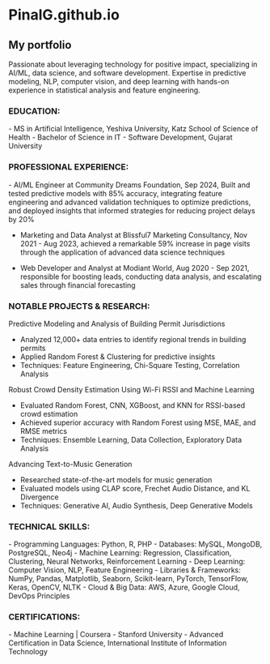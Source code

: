 # PinalG.github.io 

<h2>My portfolio</h2>

Passionate about leveraging technology for positive impact, specializing in AI/ML, data science, and software development. Expertise in predictive modeling, NLP, computer vision, and deep learning with hands-on experience in statistical analysis and feature engineering.

<h3>EDUCATION:</h3>
- MS in Artificial Intelligence, Yeshiva University, Katz School of Science of Health
- Bachelor of Science in IT - Software Development, Gujarat University

<h3>PROFESSIONAL EXPERIENCE:</h3>
- AI/ML Engineer at Community Dreams Foundation, Sep 2024, Built and tested predictive models with 85% accuracy, integrating feature engineering and advanced validation techniques to optimize predictions, and deployed insights that informed strategies for reducing project delays by 20%

- Marketing and Data Analyst at Blissful7 Marketing Consultancy, Nov 2021 - Aug 2023, achieved a remarkable 59% increase in page visits through the application of advanced data science techniques

- Web Developer and Analyst at Modiant World, Aug 2020 - Sep 2021, responsible for boosting leads, conducting data analysis, and escalating sales through financial forecasting

<h3>NOTABLE PROJECTS & RESEARCH:</h3>

Predictive Modeling and Analysis of Building Permit Jurisdictions
- Analyzed 12,000+ data entries to identify regional trends in building permits
- Applied Random Forest & Clustering for predictive insights
- Techniques: Feature Engineering, Chi-Square Testing, Correlation Analysis

Robust Crowd Density Estimation Using Wi-Fi RSSI and Machine Learning
- Evaluated Random Forest, CNN, XGBoost, and KNN for RSSI-based crowd estimation
- Achieved superior accuracy with Random Forest using MSE, MAE, and RMSE metrics
- Techniques: Ensemble Learning, Data Collection, Exploratory Data Analysis

Advancing Text-to-Music Generation
- Researched state-of-the-art models for music generation
- Evaluated models using CLAP score, Frechet Audio Distance, and KL Divergence
- Techniques: Generative AI, Audio Synthesis, Deep Generative Models

<h3>TECHNICAL SKILLS:</h3>
- Programming Languages: Python, R, PHP
- Databases: MySQL, MongoDB, PostgreSQL, Neo4j
- Machine Learning: Regression, Classification, Clustering, Neural Networks, Reinforcement Learning
- Deep Learning: Computer Vision, NLP, Feature Engineering
- Libraries & Frameworks: NumPy, Pandas, Matplotlib, Seaborn, Scikit-learn, PyTorch, TensorFlow, Keras, OpenCV, NLTK
- Cloud & Big Data: AWS, Azure, Google Cloud, DevOps Principles

<h3>CERTIFICATIONS:</h3>
- Machine Learning | Coursera - Stanford University 
- Advanced Certification in Data Science, International Institute of Information Technology
